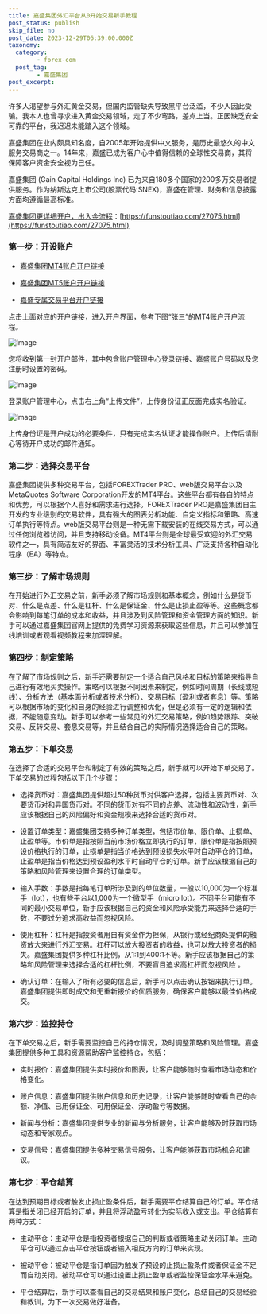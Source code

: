 ```yaml
---
title: 嘉盛集团外汇平台从0开始交易新手教程
post_status: publish
skip_file: no
post_date: 2023-12-29T06:39:00.000Z
taxonomy:
  category:
        - forex-com
  post_tag:
        - 嘉盛集团
post_excerpt: 
---
```

许多人渴望参与外汇黄金交易，但国内监管缺失导致黑平台泛滥，不少人因此受骗。我本人也曾寻求进入黄金交易领域，走了不少弯路，差点上当。正因缺乏安全可靠的平台，我迟迟未能踏入这个领域。

嘉盛集团在业内颇具知名度，自2005年开始提供中文服务，是历史最悠久的中文服务交易商之一。14年来，嘉盛已成为客户心中值得信赖的全球性交易商，其将保障客户资金安全视为己任。

嘉盛集团 (Gain Capital Holdings Inc) 已为来自180多个国家的200多万交易者提供服务。作为纳斯达克上市公司(股票代码:SNEX)，嘉盛在管理、财务和信息披露方面均遵循最高标准。

[嘉盛集团更详细开户，出入金流程](https://funstoutiao.com/27075.html)：[https://funstoutiao.com/27075.html](https://funstoutiao.com/27075.html)

### 第一步：开设账户

* [嘉盛集团MT4账户开户链接](https://s.ssgg.net/jsmt4)

* [嘉盛集团MT5账户开户链接](https://s.ssgg.net/jsmt5)

* [嘉盛专属交易平台开户链接](https://s.ssgg.net/js)

点击上面对应的开户链接，进入开户界面，参考下图“张三”的MT4账户开户流程。

![Image](https://prod-files-secure.s3.us-west-2.amazonaws.com/39ed1227-6d7d-4570-be36-9ccd4a2c4241/7a167aea-686b-400d-af59-4e18eb607a40/640.png?X-Amz-Algorithm=AWS4-HMAC-SHA256&X-Amz-Content-Sha256=UNSIGNED-PAYLOAD&X-Amz-Credential=ASIAZI2LB4662N2ZGVET%2F20250825%2Fus-west-2%2Fs3%2Faws4_request&X-Amz-Date=20250825T041308Z&X-Amz-Expires=3600&X-Amz-Security-Token=IQoJb3JpZ2luX2VjEPj%2F%2F%2F%2F%2F%2F%2F%2F%2F%2FwEaCXVzLXdlc3QtMiJIMEYCIQCqr%2BN5E1FfDRBAOflE6R5lmd1pnZSbhbJuWnZc3suO%2FgIhAMCXvBYTNThEzP3KEYjj%2B%2BKchl01ZSmijR8EhZkCvwHXKv8DCFEQABoMNjM3NDIzMTgzODA1Igx5bb8TkX5HXqwROq8q3AMlInDgO8HX%2F8rnJuhxW0t949NgOWpvTBuThWtLgmeyeuPuDxi2JvUyoNrKuof9db9bPhlZAFgm5fZWVa4Wv1tWQSZWfeRZSOi2dY%2B9GjnerEI2CworwHfWVl2GpBcVauVfPR9pLgzdzeF0DJTjP0wyJAi5kvLx5rY84u1tqKRzmwb4cWXJj4JnJvU0xa75x2CqBepmkPHVlJYTkjxPABNfzZabw3NNtLWe1ZVJouvuv5zt12G%2B9%2B5u228x4CBiz%2BGEu8CJ71VOCu0I8%2B6B%2F4A54SQYRS%2BXH6FQd%2FaHc5%2F4W3UIXnRYLE2H3SxsFlFKF7nPgg4CqWO9QeS0wxKayYwVN6uLvP4WTghxg5vnnfpOFTRY6%2BgurcLpyShineeq2qgSCojIciHxSfgCUmx1h1vOpTnFC0pVSQq6C7DZR%2BC%2Fjj9yvRiSWSS4TSaG78AvXRN9RkWGeL7IDWOXJ62cOr9DIFRpSrQvBFSXOH4VzvkEC1GCXqxPhH%2BoSj3Lw0cXyggpcxafNdUyX%2F11M7Fw62Jjvu6d%2BNi%2BtX%2BvLqhEMmAAvjQHGhb39EtDpExhIyaV%2FEk%2FRjiR1RhzIgwIGYlI6ImKVi78G%2B%2FkEVh7hEo5MPNJ1tX4foymyV903NE4wjD8xq7FBjqkAVpVIgP0VdhObMDzxEqGO5nhqTEJjsz79u%2BpfUlez6nzPd4j5khCdT2azk3cQ6gVqtoKzerVLGZpJeyUWj3zqWY%2BMd7Uh%2FNoeD3JcGafXsmnUeKRxsxyai4uFihdVzesmZLfGg%2Fhama77mvwh5XX%2B7CpFt%2BE1py0CKXW35qXFWCm9OUqKpwUnd%2F93QvBbWOoERY6CENlUkEqpE0kLviGfK0ELXu%2B&X-Amz-Signature=6474b5626355acb6112c3c925e552a2439ac4b6eedd298b97d668ad8893db7f8&X-Amz-SignedHeaders=host&x-amz-checksum-mode=ENABLED&x-id=GetObject)

您将收到第一封开户邮件，其中包含账户管理中心登录链接、嘉盛账户号码以及您注册时设置的密码。

![Image](https://prod-files-secure.s3.us-west-2.amazonaws.com/39ed1227-6d7d-4570-be36-9ccd4a2c4241/eaa1c6b3-2877-4284-a0e1-530e222c27fb/image.png?X-Amz-Algorithm=AWS4-HMAC-SHA256&X-Amz-Content-Sha256=UNSIGNED-PAYLOAD&X-Amz-Credential=ASIAZI2LB4662N2ZGVET%2F20250825%2Fus-west-2%2Fs3%2Faws4_request&X-Amz-Date=20250825T041308Z&X-Amz-Expires=3600&X-Amz-Security-Token=IQoJb3JpZ2luX2VjEPj%2F%2F%2F%2F%2F%2F%2F%2F%2F%2FwEaCXVzLXdlc3QtMiJIMEYCIQCqr%2BN5E1FfDRBAOflE6R5lmd1pnZSbhbJuWnZc3suO%2FgIhAMCXvBYTNThEzP3KEYjj%2B%2BKchl01ZSmijR8EhZkCvwHXKv8DCFEQABoMNjM3NDIzMTgzODA1Igx5bb8TkX5HXqwROq8q3AMlInDgO8HX%2F8rnJuhxW0t949NgOWpvTBuThWtLgmeyeuPuDxi2JvUyoNrKuof9db9bPhlZAFgm5fZWVa4Wv1tWQSZWfeRZSOi2dY%2B9GjnerEI2CworwHfWVl2GpBcVauVfPR9pLgzdzeF0DJTjP0wyJAi5kvLx5rY84u1tqKRzmwb4cWXJj4JnJvU0xa75x2CqBepmkPHVlJYTkjxPABNfzZabw3NNtLWe1ZVJouvuv5zt12G%2B9%2B5u228x4CBiz%2BGEu8CJ71VOCu0I8%2B6B%2F4A54SQYRS%2BXH6FQd%2FaHc5%2F4W3UIXnRYLE2H3SxsFlFKF7nPgg4CqWO9QeS0wxKayYwVN6uLvP4WTghxg5vnnfpOFTRY6%2BgurcLpyShineeq2qgSCojIciHxSfgCUmx1h1vOpTnFC0pVSQq6C7DZR%2BC%2Fjj9yvRiSWSS4TSaG78AvXRN9RkWGeL7IDWOXJ62cOr9DIFRpSrQvBFSXOH4VzvkEC1GCXqxPhH%2BoSj3Lw0cXyggpcxafNdUyX%2F11M7Fw62Jjvu6d%2BNi%2BtX%2BvLqhEMmAAvjQHGhb39EtDpExhIyaV%2FEk%2FRjiR1RhzIgwIGYlI6ImKVi78G%2B%2FkEVh7hEo5MPNJ1tX4foymyV903NE4wjD8xq7FBjqkAVpVIgP0VdhObMDzxEqGO5nhqTEJjsz79u%2BpfUlez6nzPd4j5khCdT2azk3cQ6gVqtoKzerVLGZpJeyUWj3zqWY%2BMd7Uh%2FNoeD3JcGafXsmnUeKRxsxyai4uFihdVzesmZLfGg%2Fhama77mvwh5XX%2B7CpFt%2BE1py0CKXW35qXFWCm9OUqKpwUnd%2F93QvBbWOoERY6CENlUkEqpE0kLviGfK0ELXu%2B&X-Amz-Signature=e03fdf0ce8a2af186f0c4a6aa17a69702d2be5546ebe7eedc3669e25ab35b600&X-Amz-SignedHeaders=host&x-amz-checksum-mode=ENABLED&x-id=GetObject)

登录账户管理中心，点击右上角“上传文件”，上传身份证正反面完成实名验证。

![Image](https://prod-files-secure.s3.us-west-2.amazonaws.com/39ed1227-6d7d-4570-be36-9ccd4a2c4241/54090639-09fc-46b4-a135-e0289f707147/image.png?X-Amz-Algorithm=AWS4-HMAC-SHA256&X-Amz-Content-Sha256=UNSIGNED-PAYLOAD&X-Amz-Credential=ASIAZI2LB4662N2ZGVET%2F20250825%2Fus-west-2%2Fs3%2Faws4_request&X-Amz-Date=20250825T041308Z&X-Amz-Expires=3600&X-Amz-Security-Token=IQoJb3JpZ2luX2VjEPj%2F%2F%2F%2F%2F%2F%2F%2F%2F%2FwEaCXVzLXdlc3QtMiJIMEYCIQCqr%2BN5E1FfDRBAOflE6R5lmd1pnZSbhbJuWnZc3suO%2FgIhAMCXvBYTNThEzP3KEYjj%2B%2BKchl01ZSmijR8EhZkCvwHXKv8DCFEQABoMNjM3NDIzMTgzODA1Igx5bb8TkX5HXqwROq8q3AMlInDgO8HX%2F8rnJuhxW0t949NgOWpvTBuThWtLgmeyeuPuDxi2JvUyoNrKuof9db9bPhlZAFgm5fZWVa4Wv1tWQSZWfeRZSOi2dY%2B9GjnerEI2CworwHfWVl2GpBcVauVfPR9pLgzdzeF0DJTjP0wyJAi5kvLx5rY84u1tqKRzmwb4cWXJj4JnJvU0xa75x2CqBepmkPHVlJYTkjxPABNfzZabw3NNtLWe1ZVJouvuv5zt12G%2B9%2B5u228x4CBiz%2BGEu8CJ71VOCu0I8%2B6B%2F4A54SQYRS%2BXH6FQd%2FaHc5%2F4W3UIXnRYLE2H3SxsFlFKF7nPgg4CqWO9QeS0wxKayYwVN6uLvP4WTghxg5vnnfpOFTRY6%2BgurcLpyShineeq2qgSCojIciHxSfgCUmx1h1vOpTnFC0pVSQq6C7DZR%2BC%2Fjj9yvRiSWSS4TSaG78AvXRN9RkWGeL7IDWOXJ62cOr9DIFRpSrQvBFSXOH4VzvkEC1GCXqxPhH%2BoSj3Lw0cXyggpcxafNdUyX%2F11M7Fw62Jjvu6d%2BNi%2BtX%2BvLqhEMmAAvjQHGhb39EtDpExhIyaV%2FEk%2FRjiR1RhzIgwIGYlI6ImKVi78G%2B%2FkEVh7hEo5MPNJ1tX4foymyV903NE4wjD8xq7FBjqkAVpVIgP0VdhObMDzxEqGO5nhqTEJjsz79u%2BpfUlez6nzPd4j5khCdT2azk3cQ6gVqtoKzerVLGZpJeyUWj3zqWY%2BMd7Uh%2FNoeD3JcGafXsmnUeKRxsxyai4uFihdVzesmZLfGg%2Fhama77mvwh5XX%2B7CpFt%2BE1py0CKXW35qXFWCm9OUqKpwUnd%2F93QvBbWOoERY6CENlUkEqpE0kLviGfK0ELXu%2B&X-Amz-Signature=4edc143298b10197037f826bead2cc09ce2d6ab94835604ae678ad6317042986&X-Amz-SignedHeaders=host&x-amz-checksum-mode=ENABLED&x-id=GetObject)

上传身份证是开户成功的必要条件，只有完成实名认证才能操作账户。上传后请耐心等待开户成功的邮件通知。

### 第二步：选择交易平台

嘉盛集团提供多种交易平台，包括FOREXTrader PRO、web版交易平台以及MetaQuotes Software Corporation开发的MT4平台。这些平台都有各自的特点和优势，可以根据个人喜好和需求进行选择。FOREXTrader PRO是嘉盛集团自主开发的专业级别的交易软件，具有强大的图表分析功能、自定义指标和策略、高速订单执行等特点。web版交易平台则是一种无需下载安装的在线交易方式，可以通过任何浏览器访问，并且支持移动设备。MT4平台则是全球最受欢迎的外汇交易软件之一，具有简洁友好的界面、丰富灵活的技术分析工具、广泛支持各种自动化程序（EA）等特点。

### 第三步：了解市场规则

在开始进行外汇交易之前，新手必须了解市场规则和基本概念，例如什么是货币对、什么是点差、什么是杠杆、什么是保证金、什么是止损止盈等等。这些概念都会影响到每笔订单的成本和收益，并且涉及到风险管理和资金管理方面的知识。新手可以通过嘉盛集团官网上提供的免费学习资源来获取这些信息，并且可以参加在线培训或者观看视频教程来加深理解。

### 第四步：制定策略

在了解了市场规则之后，新手还需要制定一个适合自己风格和目标的策略来指导自己进行有效地买卖操作。策略可以根据不同因素来制定，例如时间周期（长线或短线）、分析方法（基本面分析或者技术分析）、交易目标（盈利或者套息）等。策略可以根据市场的变化和自身的经验进行调整和优化，但是必须有一定的逻辑和依据，不能随意变动。新手可以参考一些常见的外汇交易策略，例如趋势跟踪、突破交易、反转交易、套息交易等，并且结合自己的实际情况选择适合自己的策略。

### 第五步：下单交易

在选择了合适的交易平台和制定了有效的策略之后，新手就可以开始下单交易了。下单交易的过程包括以下几个步骤：

* 选择货币对：嘉盛集团提供超过50种货币对供客户选择，包括主要货币对、次要货币对和异国货币对。不同的货币对有不同的点差、流动性和波动性，新手应该根据自己的风险偏好和资金规模来选择合适的货币对。

* 设置订单类型：嘉盛集团支持多种订单类型，包括市价单、限价单、止损单、止盈单等。市价单是指按照当前市场价格立即执行的订单，限价单是指按照预设价格执行的订单，止损单是指当价格达到预设损失水平时自动平仓的订单，止盈单是指当价格达到预设盈利水平时自动平仓的订单。新手应该根据自己的策略和风险管理来设置合理的订单类型。

* 输入手数：手数是指每笔订单所涉及到的单位数量，一般以10,000为一个标准手（lot），也有些平台以1,000为一个微型手（micro lot）。不同平台可能有不同的最小交易单位，新手应该根据自己的资金和风险承受能力来选择合适的手数，不要过分追求高收益而忽视风险。

* 使用杠杆：杠杆是指投资者用自有资金作为担保，从银行或经纪商处提供的融资放大来进行外汇交易。杠杆可以放大投资者的收益，也可以放大投资者的损失。嘉盛集团提供多种杠杆比例，从1:1到400:1不等。新手应该根据自己的策略和风险管理来选择合适的杠杆比例，不要盲目追求高杠杆而忽视风险 。

* 确认订单：在输入了所有必要的信息后，新手可以点击确认按钮来执行订单。嘉盛集团提供即时成交和无重新报价的优质服务，确保客户能够以最佳价格成交。

### 第六步：监控持仓

在下单交易之后，新手需要监控自己的持仓情况，及时调整策略和风险管理。嘉盛集团提供多种工具和资源帮助客户监控持仓，包括：

* 实时报价：嘉盛集团提供实时报价和图表，让客户能够随时查看市场动态和价格变化。

* 账户信息：嘉盛集团提供账户信息和历史记录，让客户能够随时查看自己的余额、净值、已用保证金、可用保证金、浮动盈亏等数据。

* 新闻与分析：嘉盛集团提供专业的新闻与分析服务，让客户能够及时获取市场动态和专家观点。

* 交易信号：嘉盛集团提供多种交易信号服务，让客户能够获取市场机会和建议。

### 第七步：平仓结算

在达到预期目标或者触发止损止盈条件后，新手需要平仓结算自己的订单。平仓结算是指关闭已经开启的订单，并且将浮动盈亏转化为实际收入或支出。平仓结算有两种方式：

* 主动平仓：主动平仓是指投资者根据自己的判断或者策略主动关闭订单。主动平仓可以通过点击平仓按钮或者输入相反方向的订单来实现。

* 被动平仓：被动平仓是指订单因为触发了预设的止损止盈条件或者保证金不足而自动关闭。被动平仓可以通过设置止损止盈单或者监控保证金水平来避免。

* 平仓结算后，新手可以查看自己的交易结果和账户变化，总结自己的交易经验和教训，为下一次交易做好准备。